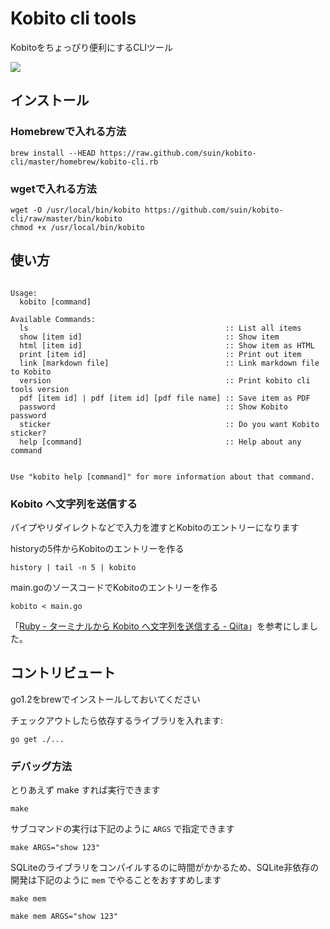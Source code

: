 # Kobito cli tools

Kobitoをちょっぴり便利にするCLIツール

![](https://raw2.github.com/suin/kobito-cli/master/image.png)

## インストール

### Homebrewで入れる方法

```
brew install --HEAD https://raw.github.com/suin/kobito-cli/master/homebrew/kobito-cli.rb
```

### wgetで入れる方法

```
wget -O /usr/local/bin/kobito https://github.com/suin/kobito-cli/raw/master/bin/kobito
chmod +x /usr/local/bin/kobito
```


## 使い方

<usage>

```

Usage: 
  kobito [command]

Available Commands: 
  ls                                            :: List all items
  show [item id]                                :: Show item
  html [item id]                                :: Show item as HTML
  print [item id]                               :: Print out item
  link [markdown file]                          :: Link markdown file to Kobito
  version                                       :: Print kobito cli tools version
  pdf [item id] | pdf [item id] [pdf file name] :: Save item as PDF
  password                                      :: Show Kobito password
  sticker                                       :: Do you want Kobito sticker?
  help [command]                                :: Help about any command


Use "kobito help [command]" for more information about that command.
```

</usage>


### Kobito へ文字列を送信する

パイプやリダイレクトなどで入力を渡すとKobitoのエントリーになります

historyの5件からKobitoのエントリーを作る

```
history | tail -n 5 | kobito
```

main.goのソースコードでKobitoのエントリーを作る

```
kobito < main.go
```

「[Ruby - ターミナルから Kobito へ文字列を送信する - Qiita](http://qiita.com/watson1978/items/c6ad9417298367aa9b9b)」を参考にしました。


## コントリビュート

go1.2をbrewでインストールしておいてください

チェックアウトしたら依存するライブラリを入れます:

```
go get ./...
```

### デバッグ方法

とりあえず make すれば実行できます

```
make
```

サブコマンドの実行は下記のように `ARGS` で指定できます

```
make ARGS="show 123"
```

SQLiteのライブラリをコンパイルするのに時間がかかるため、SQLite非依存の開発は下記のように `mem` でやることをおすすめします

```
make mem

make mem ARGS="show 123"
```
